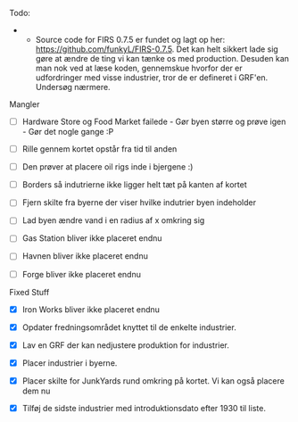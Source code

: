 Todo:
- - Source code for FIRS 0.7.5 er fundet og lagt op her: https://github.com/funkyL/FIRS-0.7.5. Det kan helt sikkert lade sig gøre at ændre de ting vi kan tænke os med production. Desuden kan man nok ved at læse koden, gennemskue hvorfor der er udfordringer med visse industrier, tror de er defineret i GRF'en. Undersøg nærmere.

Mangler
 - [ ] Hardware Store og Food Market failede - Gør byen større og prøve igen - Gør det nogle gange :P 
 - [ ] Rille gennem kortet opstår fra tid til anden
 - [ ] Den prøver at placere oil rigs inde i bjergene :)
 - [ ] Borders så indutrierne ikke ligger helt tæt på kanten af kortet
 - [ ] Fjern skilte fra byerne der viser hvilke indutrier byen indeholder
 - [ ] Lad byen ændre vand i en radius af x omkring sig
 - [ ] Gas Station bliver ikke placeret endnu
 - [ ] Havnen bliver ikke placeret endnu 
 - [ ] Forge bliver ikke placeret endnu


Fixed Stuff
  - [x] Iron Works bliver ikke placeret endnu
  - [x] Opdater fredningsområdet knyttet til de enkelte industrier.
  - [x] Lav en GRF der kan nedjustere produktion for industrier.
  - [x] Placer industrier i byerne.
  - [x] Placer skilte for JunkYards rund omkring på kortet. Vi kan også placere dem nu
  - [x] Tilføj de sidste industrier med introduktionsdato efter 1930 til liste.
 
